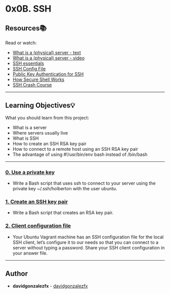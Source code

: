 # 0x0B. SSH

## Resources:books:
Read or watch:
* [What is a (physical) server - text](https://intranet.hbtn.io/rltoken/PXE-o9DWronMp4ETwADOpg)
* [What is a (physical) server - video](https://intranet.hbtn.io/rltoken/IfLc3lxSs4w5xdsFlRDPWw)
* [SSH essentials](https://intranet.hbtn.io/rltoken/qKJi0RXLqaCLkHLCLhiYNA)
* [SSH Config File](https://intranet.hbtn.io/rltoken/DNiFD9w9Gx0mnQk5nXbtjg)
* [Public Key Authentication for SSH](https://intranet.hbtn.io/rltoken/ZBYjVLcJ-ck-CFjndgSDBw)
* [How Secure Shell Works](https://intranet.hbtn.io/rltoken/SW2m2e0KMA2K1dXk_0M0CA)
* [SSH Crash Course](https://intranet.hbtn.io/rltoken/8N-RlUma9lwGfyZp1_C-Wg)

---
## Learning Objectives:bulb:
What you should learn from this project:

* What is a server
* Where servers usually live
* What is SSH
* How to create an SSH RSA key pair
* How to connect to a remote host using an SSH RSA key pair
* The advantage of using  #!/usr/bin/env bash instead of /bin/bash 

---

### [0. Use a private key](./0-use_a_private_key)
* Write a Bash script that uses ssh to connect to your server using the private key ~/.ssh/holberton with the user ubuntu.


### [1. Create an SSH key pair](./1-create_ssh_key_pair)
* Write a Bash script that creates an RSA key pair.


### [2. Client configuration file](./2-ssh_config)
* Your Ubuntu Vagrant machine has an SSH configuration file for the local SSH client, let’s configure it to our needs so that you can connect to a server without typing a password.
Share your SSH client configuration in your answer file.


---

## Author
* **davidgonzalezfx** - [davidgonzalezfx](https://github.com/davidgonzalezfx)